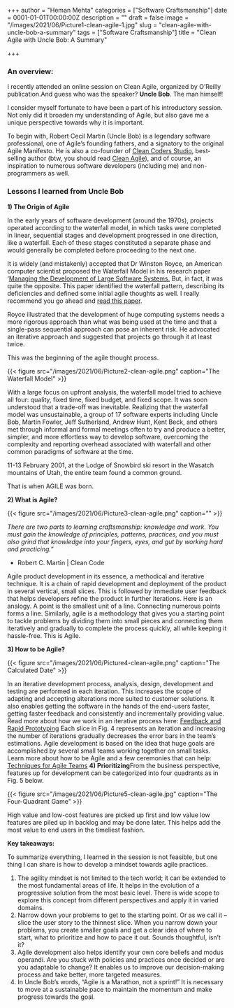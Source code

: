 +++
author = "Heman Mehta"
categories = ["Software Craftsmanship"]
date = 0001-01-01T00:00:00Z
description = ""
draft = false
image = "/images/2021/06/Picture1-clean-agile-1.jpg"
slug = "clean-agile-with-uncle-bob-a-summary"
tags = ["Software Craftsmanship"]
title = "Clean Agile with Uncle Bob: A Summary"

+++


### An overview:

I recently attended an online session on Clean Agile, organized by O’Reilly publication.And guess who was the speaker? **Uncle Bob**. The man himself!

I consider myself fortunate to have been a part of his introductory session. Not only did it broaden my understanding of Agile, but also gave me a unique perspective towards why it is important.

To begin with, Robert Cecil Martin (Uncle Bob) is a legendary software professional, one of Agile’s founding fathers, and a signatory to the original Agile Manifesto. He is also a co-founder of [Clean Coders Studio](https://cleancoders.com/studio), best-selling author (btw, you should read [Clean Agile](https://g.co/kgs/nprVba)), and of course, an inspiration to numerous software developers (including me) and non-programmers as well.

### Lessons I learned from Uncle Bob

**1) The Origin of Agile**

In the early years of software development (around the 1970s), projects operated according to the waterfall model, in which tasks were completed in linear, sequential stages and development progressed in one direction, like a waterfall. Each of these stages constituted a separate phase and would generally be completed before proceeding to the next one.

It is widely (and mistakenly) accepted that Dr Winston Royce, an American computer scientist proposed the Waterfall Model in his research paper ‘[Managing the Development of Large Software Systems.](https://en.wikipedia.org/wiki/Winston_W._Royce#Managing_the_development_of_large_software_systems) But, in fact, it was quite the opposite. This paper identified the waterfall pattern, describing its deficiencies and defined some initial agile thoughts as well. I really recommend you go ahead and [read this paper](http://www.cs.umd.edu/class/spring2003/cmsc838p/Process/waterfall.pdf).

Royce illustrated that the development of huge computing systems needs a more rigorous approach than what was being used at the time and that a single-pass sequential approach can pose an inherent risk. He advocated an iterative approach and suggested that projects go through it at least twice.

This was the beginning of the agile thought process.

{{< figure src="/images/2021/06/Picture2-clean-agile.png" caption="The Waterfall Model" >}}

With a large focus on upfront analysis, the waterfall model tried to achieve all four: quality, fixed time, fixed budget, and fixed scope. It was soon understood that a trade-off was inevitable.   Realizing that the waterfall model was unsustainable, a group of 17 software experts including Uncle Bob, Martin Fowler, Jeff Sutherland, Andrew Hunt, Kent Beck, and others met through informal and formal meetings often to try and produce a better, simpler, and more effortless way to develop software, overcoming the complexity and reporting overhead associated with waterfall and other common paradigms of software at the time.

11-13 February 2001, at the Lodge of Snowbird ski resort in the Wasatch mountains of Utah, the entire team found a common ground.

That is when AGILE was born.

**2)  What is Agile?**

{{< figure src="/images/2021/06/Picture3-clean-agile.png" caption="" >}}

_There are two parts to learning craftsmanship: knowledge and work. You must gain the knowledge of principles, patterns, practices, and you must also grind that knowledge into your fingers, eyes, and gut by working hard and practicing.”_

- Robert C. Martin | Clean Code

Agile product development in its essence, a methodical and iterative technique. It is a chain of rapid development and deployment of the product in several vertical, small slices. This is followed by immediate user feedback that helps developers refine the product in further iterations.   Here is an analogy. A point is the smallest unit of a line. Connecting numerous points forms a line. Similarly, agile is a methodology that gives you a starting point to tackle problems by dividing them into small pieces and connecting them iteratively and gradually to complete the process quickly, all while keeping it hassle-free. This is Agile.

**3) How to be Agile?**

{{< figure src="/images/2021/06/Picture4-clean-agile.png" caption="The Calculated Date" >}}

In an iterative development process, analysis, design, development and testing are performed in each iteration. This increases the scope of adapting and accepting alterations more suited to customer solutions. It also enables getting the software in the hands of the end-users faster, getting faster feedback and consistently and incrementally providing value.   Read more about how we work in an iterative process here: [Feedback and Rapid Prototyping](/feedback/) Each slice in Fig. 4 represents an iteration and increasing the number of iterations gradually decreases the error bars in the team’s estimations.   Agile development is based on the idea that huge goals are accomplished by several small teams working together on small tasks. Learn more about how to be Agile and a few ceremonies that can help: [Techniques for Agile Teams](/techniques-for-an-agile-team/)  [](/techniques-for-an-agile-team/) **4) Prioritizing**From the business perspective, features up for development can be categorized into four quadrants as in Fig. 5 below.

{{< figure src="/images/2021/06/Picture5-clean-agile.jpg" caption="The Four-Quadrant Game" >}}

High value and low-cost features are picked up first and low value low features are piled up in backlog and may be done later. This helps add the most value to end users in the timeliest fashion.

**Key takeaways:**

To summarize everything, I learned in the session is not feasible, but one thing I can share is how to develop a mindset towards agile practices.

1. The agility mindset is not limited to the tech world; it can be extended to the most fundamental areas of life. It helps in the evolution of a progressive solution from the most basic level. There is wide scope to explore this concept from different perspectives and apply it in varied domains.
2. Narrow down your problems to get to the starting point. Or as we call it – slice the user story to the thinnest slice. When you narrow down your problems, you create smaller goals and get a clear idea of where to start, what to prioritize and how to pace it out. Sounds thoughtful, isn’t it?
3. Agile development also helps identify your own core beliefs and modus operandi. Are you stuck with policies and practices once decided or are you adaptable to change? It enables us to improve our decision-making process and take better, more targeted measures.
4. In Uncle Bob’s words, “Agile is a Marathon, not a sprint!” It is necessary to move at a sustainable pace to maintain the momentum and make progress towards the goal.

  

